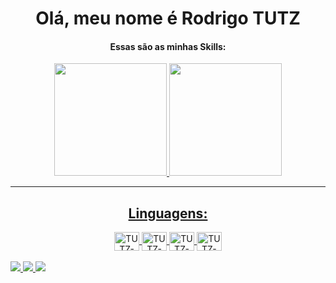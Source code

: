 <div align="center">
    <h1>Olá, meu nome é Rodrigo TUTZ</h1>
    <h4>Essas são as minhas Skills: </h4>
    <a href="https://github.com/Rodrigotutz">
    <img height="180em" src="https://github-readme-stats.vercel.app/api?username=rodrigotutz&show_icons=true&theme=github_dark&include_all_commits=true&count_private=true"/>
    <img height="180em" src="https://github-readme-stats.vercel.app/api/top-langs/?username=rodrigotutz&layout=compact&langs_count=7&theme=github_dark"/>
</div>
<hr>
<div align="center" > 
    <h2>Linguagens: </h2>
    <img align="center" alt="TUTZ-php" height="30" width="40" src="https://cdn.jsdelivr.net/gh/devicons/devicon/icons/php/php-plain.svg"/>
    <img align="center" alt="TUTZ-CSS" height="30" width="40" src="https://cdn.jsdelivr.net/gh/devicons/devicon/icons/laravel/laravel-plain-wordmark.svg">
    <img align="center" alt="TUTZ-CSS" height="30" width="40" src="https://cdn.jsdelivr.net/gh/devicons/devicon/icons/vuejs/vuejs-original-wordmark.svg">
    <img align="center" alt="TUTZ-mysql" height="30" width="40" src="https://cdn.jsdelivr.net/gh/devicons/devicon/icons/mysql/mysql-original-wordmark.svg" />
</div>
<br>
<div align="start">
        <a href="https://api.whatsapp.com/send?phone=5517981337392&text=Ol%C3%A1%2C%20Que%20bom%20que%20chegou%20at%C3%A9%20aqui!"        target="_blank">
          <img src="https://img.shields.io/badge/WhatsApp-25D366?style=for-the-badge&logo=whatsapp&logoColor=white" target="_blank">
        </a>
        <a href="https://www.linkedin.com/in/rodrigotutz/" target="_blank">
          <img src="https://img.shields.io/badge/-LinkedIn-%230077B5?style=for-the-badge&logo=linkedin&logoColor=white" target="_blank">
        </a> 
        <a href="https://www.instagram.com/rodrigo_tutz/" target="_blank">
          <img src="	https://img.shields.io/badge/Instagram-E4405F?style=for-the-badge&logo=instagram&logoColor=white"></img>
        </a>
</div>
